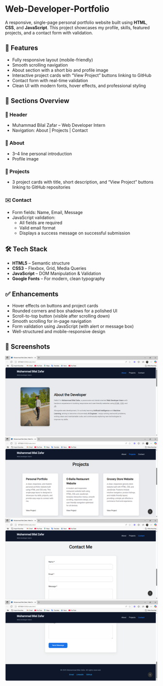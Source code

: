 # Web-Developer-Portfolio

A responsive, single-page personal portfolio website built using **HTML**, **CSS**, and **JavaScript**. This project showcases my profile, skills, featured projects, and a contact form with validation.

## 📌 Features

- Fully responsive layout (mobile-friendly)
- Smooth scrolling navigation
- About section with a short bio and profile image
- Interactive project cards with “View Project” buttons linking to GitHub
- Contact form with real-time validation
- Clean UI with modern fonts, hover effects, and professional styling

## 📂 Sections Overview

### 🧭 Header
- Muhammad Bilal Zafar – Web Developer Intern
- Navigation: About | Projects | Contact

### 👤 About
- 3–4 line personal introduction
- Profile image

### 💼 Projects
- 3 project cards with title, short description, and “View Project” buttons linking to GitHub repositories

### ✉️ Contact
- Form fields: Name, Email, Message
- JavaScript validation:
  - All fields are required
  - Valid email format
  - Displays a success message on successful submission

## 🛠 Tech Stack

- **HTML5** – Semantic structure
- **CSS3** – Flexbox, Grid, Media Queries
- **JavaScript** – DOM Manipulation & Validation
- **Google Fonts** – For modern, clean typography


## ✅ Enhancements

- Hover effects on buttons and project cards
- Rounded corners and box shadows for a polished UI
- Scroll-to-top button (visible after scrolling down)
- Smooth scrolling for in-page navigation
- Form validation using JavaScript (with alert or message box)
- Well-structured and mobile-responsive design

## 📸 Screenshots

![img1](img1.png)
![img2](img2.png)
![img3](img3.png)
![img4](img4.png)
